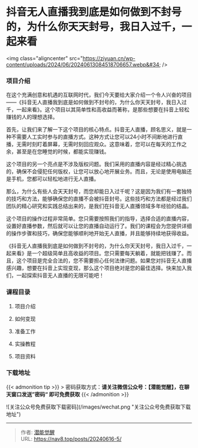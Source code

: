 # 抖音无人直播我到底是如何做到不封号的，为什么你天天封号，我日入过千，一起来看


&lt;img class=&#34;aligncenter&#34; src=&#34;https://ziyuan.cn/wp-content/uploads/2024/06/20240613084518706657.webp&#34;  /&gt;

###  项目介绍

在这个充满创意和机遇的互联网时代，我们今天要给大家介绍一个令人兴奋的项目——《抖音无人直播我到底是如何做到不封号的，为什么你天天封号，我日入过千，一起来看》。这个项目以其简单性和高收益而著称，是那些想要在抖音上轻松赚钱的人的理想选择。

首先，让我们来了解一下这个项目的核心特点。抖音无人直播，顾名思义，就是一种不需要人工实时参与的直播方式。这种方式让您可以24小时不间断地进行直播，无需时刻盯着屏幕，无需时刻回应观众。这意味着，您可以在每天的工作之余，甚至是在您睡觉的时候，都能实现赚钱。

这个项目的另一个亮点是不涉及版权问题。我们采用的直播内容是经过精心挑选的，确保不会侵犯任何版权，让您可以放心地开展业务。而且，无论是使用电脑还是手机，您都可以轻松地进行无人直播。

那么，为什么有些人会天天封号，而您却能日入过千呢？这是因为我们有一套独特的技巧和方法，能够确保您的直播不会被抖音封号。这些技巧和方法都是经过我们团队的精心研究和实践总结出来的，是我们在抖音无人直播领域多年经验的结晶。

这个项目的操作过程非常简单。您只需要按照我们的指导，选择合适的直播内容，设置好直播参数，然后就可以让您的直播自动运行了。我们的课程会为您提供详细的操作步骤和技巧，确保您能够顺利地开始无人直播，并且能够持续地获得收益。

《抖音无人直播我到底是如何做到不封号的，为什么你天天封号，我日入过千，一起来看》是一个超级简单且高收益的项目。您只需要每天躺着，就能把钱赚了。而且，这个项目是完全合法的，您不需要担心任何法律问题。如果您对抖音无人直播感兴趣，想要在抖音上实现变现，那么这个项目绝对是您的最佳选择。快来加入我们，一起探索抖音无人直播的无限可能吧！


###  课程目录

 1. 项目介绍

 1. 如何变现

 1. 准备工作

 1. 实操教程

 1. 项目资料


### 下载地址




{{&lt; admonition tip &gt;}}
&gt; 密码获取方式：**请关注微信公众号：【潜能觉醒】，在聊天窗口发送”密码“ 即可免费获取**
{{&lt; /admonition &gt;}}


![关注公众号免费获取下载密码](/images/wechat.png &#34;关注公众号免费获取下载地址&#34;)

---

> 作者: [潜能觉醒](https://nav8.top)  
> URL: https://nav8.top/posts/20240616-5/  

